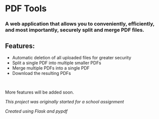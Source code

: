 # PDF Tools

### A web application that allows you to conveniently, efficiently, and most importantly, securely split and merge PDF files.
## Features:
- Automatic deletion of all uploaded files for greater security
- Split a single PDF into multiple smaller PDFs
- Merge multiple PDFs into a single PDF
- Download the resulting PDFs
<br>

More features will be added soon.

*This project was originally started for a school assignment*

*Created using Flask and pypdf*
